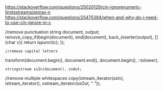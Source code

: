 
https://stackoverflow.com/questions/25020129/cin-ignorenumeric-limitsstreamsizemax-n
https://stackoverflow.com/questions/25475384/when-and-why-do-i-need-to-use-cin-ignore-in-c


 //remove punctuation
 string document, output;
  remove_copy_if(begin(document), end(document), back_inserter(output), [](char c){ 
    return ispunct(c); });
    
    //remove capital letters
  transform(document.begin(), document.end(), document.begin(), ::tolower);
  
    stringstream ssIn(document), ssOut;
  
  //remove multiple whitespaces
  copy(istream_iterator<string>(ssIn),
         istream_iterator<string>(),
         ostream_iterator<string>(ssOut, " "));
